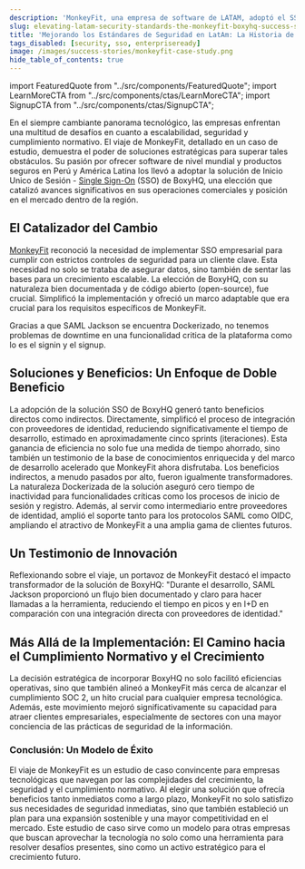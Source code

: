 ```yaml
---
description: 'MonkeyFit, una empresa de software de LATAM, adoptó el SSO de BoxyHQ para mejorar la seguridad, el cumplimiento y el alcance en el mercado. Aprende cómo su éxito puede ser tu modelo a seguir.'
slug: elevating-latam-security-standards-the-monkeyfit-boxyhq-success-story-es
title: 'Mejorando los Estándares de Seguridad en LatAm: La Historia de Éxito de MonkeyFit - BoxyHQ'
tags_disabled: [security, sso, enterpriseready]
image: /images/success-stories/monkeyfit-case-study.png
hide_table_of_contents: true
---
```


import FeaturedQuote from "../src/components/FeaturedQuote";
import LearnMoreCTA from "../src/components/ctas/LearnMoreCTA";
import SignupCTA from "../src/components/ctas/SignupCTA";

En el siempre cambiante panorama tecnológico, las empresas enfrentan una multitud de desafíos en cuanto a escalabilidad, seguridad y cumplimiento normativo. El viaje de MonkeyFit, detallado en un caso de estudio, demuestra el poder de soluciones estratégicas para superar tales obstáculos. Su pasión por ofrecer software de nivel mundial y productos seguros en Perú y América Latina los llevó a adoptar la solución de Inicio Unico de Sesión - [Single Sign-On](<(/enterprise-sso)>) (SSO) de BoxyHQ, una elección que catalizó avances significativos en sus operaciones comerciales y posición en el mercado dentro de la región.

<LearnMoreCTA label="Read the MonkeyFit case study in English" newWindow={false} url="/success-stories/elevating-latam-security-standards-the-monkeyfit-boxyhq-success-story" />

## El Catalizador del Cambio

[MonkeyFit](https://www.monkeyfitpass.com/) reconoció la necesidad de implementar SSO empresarial para cumplir con estrictos controles de seguridad para un cliente clave. Esta necesidad no solo se trataba de asegurar datos, sino también de sentar las bases para un crecimiento escalable. La elección de BoxyHQ, con su naturaleza bien documentada y de código abierto (open-source), fue crucial. Simplificó la implementación y ofreció un marco adaptable que era crucial para los requisitos específicos de MonkeyFit.

<FeaturedQuote personName="José (Pepo) Arellano" personRole="CEO & Cofundador - MonkeyFit" pictureSrc="/images/success-stories/jose-pepo-arellano-monkeyfit">
 Gracias a que SAML Jackson se encuentra Dockerizado, no tenemos problemas de downtime en una funcionalidad critica de la plataforma como lo es el signin y el signup.
</FeaturedQuote>

## Soluciones y Beneficios: Un Enfoque de Doble Beneficio

La adopción de la solución SSO de BoxyHQ generó tanto beneficios directos como indirectos. Directamente, simplificó el proceso de integración con proveedores de identidad, reduciendo significativamente el tiempo de desarrollo, estimado en aproximadamente cinco sprints (iteraciones). Esta ganancia de eficiencia no solo fue una medida de tiempo ahorrado, sino también un testimonio de la base de conocimientos enriquecida y del marco de desarrollo acelerado que MonkeyFit ahora disfrutaba.
Los beneficios indirectos, a menudo pasados por alto, fueron igualmente transformadores. La naturaleza Dockerizada de la solución aseguró cero tiempo de inactividad para funcionalidades críticas como los procesos de inicio de sesión y registro. Además, al servir como intermediario entre proveedores de identidad, amplió el soporte tanto para los protocolos SAML como OIDC, ampliando el atractivo de MonkeyFit a una amplia gama de clientes futuros.

## Un Testimonio de Innovación

Reflexionando sobre el viaje, un portavoz de MonkeyFit destacó el impacto transformador de la solución de BoxyHQ: "Durante el desarrollo, SAML Jackson proporcionó un flujo bien documentado y claro para hacer llamadas a la herramienta, reduciendo el tiempo en picos y en I+D en comparación con una integración directa con proveedores de identidad."

<SignupCTA campaign="success-story-monkeyfit-es" label="Regístrate hoy" />

## Más Allá de la Implementación: El Camino hacia el Cumplimiento Normativo y el Crecimiento

La decisión estratégica de incorporar BoxyHQ no solo facilitó eficiencias operativas, sino que también alineó a MonkeyFit más cerca de alcanzar el cumplimiento SOC 2, un hito crucial para cualquier empresa tecnológica. Además, este movimiento mejoró significativamente su capacidad para atraer clientes empresariales, especialmente de sectores con una mayor conciencia de las prácticas de seguridad de la información.

### Conclusión: Un Modelo de Éxito

El viaje de MonkeyFit es un estudio de caso convincente para empresas tecnológicas que navegan por las complejidades del crecimiento, la seguridad y el cumplimiento normativo. Al elegir una solución que ofrecía beneficios tanto inmediatos como a largo plazo, MonkeyFit no solo satisfizo sus necesidades de seguridad inmediatas, sino que también estableció un plan para una expansión sostenible y una mayor competitividad en el mercado. Este estudio de caso sirve como un modelo para otras empresas que buscan aprovechar la tecnología no solo como una herramienta para resolver desafíos presentes, sino como un activo estratégico para el crecimiento futuro.

<LearnMoreCTA label="Lea la entrevista con MonkeyFit" newWindow={false} url="/blog/leveraging-boxyhqs-open-source-sso-for-greater-market-reach-and-compliance-monkeyfit-es" />
